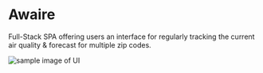 # Awaire

Full-Stack SPA offering users an interface for regularly tracking the current air quality & forecast for multiple zip codes.

![sample image of UI](https://github.com/glindelien/awaire/blob/main/progress_photos/Screen%20Shot%202020-12-11%20at%203.02.20%20PM.png)
